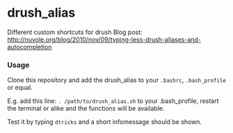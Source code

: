 drush_alias
===========

Different custom shortcuts for drush
Blog post: http://nuvole.org/blog/2010/nov/09/typing-less-drush-aliases-and-autocompletion

### Usage ###
Clone this repository and add the drush_alias to your ````.bashrc````, ````.bash_profile```` or equal.

E.g. add this line: ````. /path/to/drush_alias.sh```` to your .bash_profile, restart the terminal or alike and the functions will be available.

Test it by typing  ```dtricks``` and a short infomessage should be shown.
